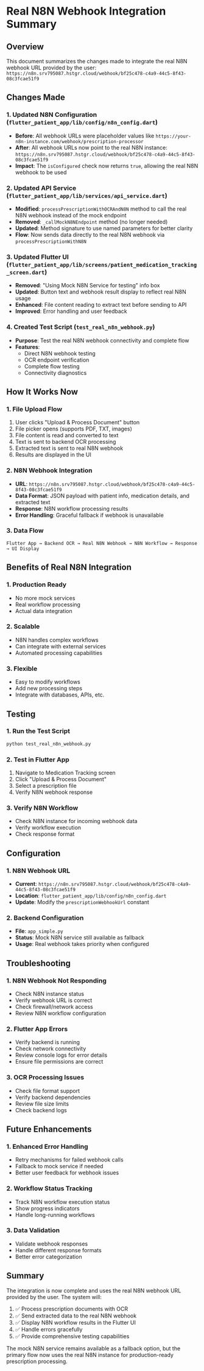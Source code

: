 # Real N8N Webhook Integration Summary

## Overview
This document summarizes the changes made to integrate the real N8N webhook URL provided by the user: `https://n8n.srv795087.hstgr.cloud/webhook/bf25c478-c4a9-44c5-8f43-08c3fcae51f9`

## Changes Made

### 1. Updated N8N Configuration (`flutter_patient_app/lib/config/n8n_config.dart`)
- **Before**: All webhook URLs were placeholder values like `https://your-n8n-instance.com/webhook/prescription-processor`
- **After**: All webhook URLs now point to the real N8N instance: `https://n8n.srv795087.hstgr.cloud/webhook/bf25c478-c4a9-44c5-8f43-08c3fcae51f9`
- **Impact**: The `isConfigured` check now returns `true`, allowing the real N8N webhook to be used

### 2. Updated API Service (`flutter_patient_app/lib/services/api_service.dart`)
- **Modified**: `processPrescriptionWithOCRAndN8N` method to call the real N8N webhook instead of the mock endpoint
- **Removed**: `_callMockN8NEndpoint` method (no longer needed)
- **Updated**: Method signature to use named parameters for better clarity
- **Flow**: Now sends data directly to the real N8N webhook via `processPrescriptionWithN8N`

### 3. Updated Flutter UI (`flutter_patient_app/lib/screens/patient_medication_tracking_screen.dart`)
- **Removed**: "Using Mock N8N Service for testing" info box
- **Updated**: Button text and webhook result display to reflect real N8N usage
- **Enhanced**: File content reading to extract text before sending to API
- **Improved**: Error handling and user feedback

### 4. Created Test Script (`test_real_n8n_webhook.py`)
- **Purpose**: Test the real N8N webhook connectivity and complete flow
- **Features**: 
  - Direct N8N webhook testing
  - OCR endpoint verification
  - Complete flow testing
  - Connectivity diagnostics

## How It Works Now

### 1. File Upload Flow
1. User clicks "Upload & Process Document" button
2. File picker opens (supports PDF, TXT, images)
3. File content is read and converted to text
4. Text is sent to backend OCR processing
5. Extracted text is sent to real N8N webhook
6. Results are displayed in the UI

### 2. N8N Webhook Integration
- **URL**: `https://n8n.srv795087.hstgr.cloud/webhook/bf25c478-c4a9-44c5-8f43-08c3fcae51f9`
- **Data Format**: JSON payload with patient info, medication details, and extracted text
- **Response**: N8N workflow processing results
- **Error Handling**: Graceful fallback if webhook is unavailable

### 3. Data Flow
```
Flutter App → Backend OCR → Real N8N Webhook → N8N Workflow → Response → UI Display
```

## Benefits of Real N8N Integration

### 1. Production Ready
- No more mock services
- Real workflow processing
- Actual data integration

### 2. Scalable
- N8N handles complex workflows
- Can integrate with external services
- Automated processing capabilities

### 3. Flexible
- Easy to modify workflows
- Add new processing steps
- Integrate with databases, APIs, etc.

## Testing

### 1. Run the Test Script
```bash
python test_real_n8n_webhook.py
```

### 2. Test in Flutter App
1. Navigate to Medication Tracking screen
2. Click "Upload & Process Document"
3. Select a prescription file
4. Verify N8N webhook response

### 3. Verify N8N Workflow
- Check N8N instance for incoming webhook data
- Verify workflow execution
- Check response format

## Configuration

### 1. N8N Webhook URL
- **Current**: `https://n8n.srv795087.hstgr.cloud/webhook/bf25c478-c4a9-44c5-8f43-08c3fcae51f9`
- **Location**: `flutter_patient_app/lib/config/n8n_config.dart`
- **Update**: Modify the `prescriptionWebhookUrl` constant

### 2. Backend Configuration
- **File**: `app_simple.py`
- **Status**: Mock N8N service still available as fallback
- **Usage**: Real webhook takes priority when configured

## Troubleshooting

### 1. N8N Webhook Not Responding
- Check N8N instance status
- Verify webhook URL is correct
- Check firewall/network access
- Review N8N workflow configuration

### 2. Flutter App Errors
- Verify backend is running
- Check network connectivity
- Review console logs for error details
- Ensure file permissions are correct

### 3. OCR Processing Issues
- Check file format support
- Verify backend dependencies
- Review file size limits
- Check backend logs

## Future Enhancements

### 1. Enhanced Error Handling
- Retry mechanisms for failed webhook calls
- Fallback to mock service if needed
- Better user feedback for webhook issues

### 2. Workflow Status Tracking
- Track N8N workflow execution status
- Show progress indicators
- Handle long-running workflows

### 3. Data Validation
- Validate webhook responses
- Handle different response formats
- Better error categorization

## Summary

The integration is now complete and uses the real N8N webhook URL provided by the user. The system will:

1. ✅ Process prescription documents with OCR
2. ✅ Send extracted data to the real N8N webhook
3. ✅ Display N8N workflow results in the Flutter UI
4. ✅ Handle errors gracefully
5. ✅ Provide comprehensive testing capabilities

The mock N8N service remains available as a fallback option, but the primary flow now uses the real N8N instance for production-ready prescription processing.
